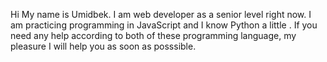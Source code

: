 Hi My name is Umidbek. I am web developer as a senior level right now. I am practicing programming in JavaScript and I know Python a little . If you need any help according to both of these programming language, my pleasure I will help you as soon as posssible.

<!---
umidbek1632/umidbek1632 is a ✨ special ✨ repository because its `README.md` (this file) appears on your GitHub profile.
You can click the Preview link to take a look at your changes.
--->
